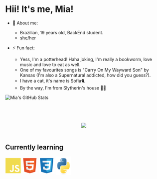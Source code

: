 # Hii! It's me, Mia!

- 🦊 About me:
    - Brazilian, 19 years old, BackEnd student.
    - she/her


- ⚡ Fun fact:
    - Yess, I'm a potterhead! Haha joking, I'm really a bookworm, love music and love to eat as well.
    - One of my favourites songs is "Carry On My Wayward Son" by Kansas (I'm also a Supernatural addicted, how did you guess?).
    - I have a cat, it's name is Sofia🐈
    - By the way, I'm from Slytherin's house 🐍💚


![Mia's GitHub Stats](https://github-readme-stats.vercel.app/api?username=miaurbanno&show_icons=true&theme=shadow_green)



# 

<div align=center>

<br>
</br>

<img width="450" src="https://github.com/miaurbanno/miaurbanno/assets/67329795/be217c32-70a7-4a10-82bb-be69acdf0d63">

</div>



<div style="display: inline_block"><br>
  
## Currently learning
 <img align="center" alt="Mia-Js" height="50" width="50" src="https://raw.githubusercontent.com/devicons/devicon/master/icons/javascript/javascript-plain.svg">
  
 <img align="center" alt="Mia-HTML" height="50" width="50" src="https://raw.githubusercontent.com/devicons/devicon/master/icons/html5/html5-original.svg">
  
 <img align="center" alt="Mia-CSS" height="50" width="50" src="https://raw.githubusercontent.com/devicons/devicon/master/icons/css3/css3-original.svg">

 <img align="center" alt="Rafa-Python" height="60" width="50" src="https://raw.githubusercontent.com/devicons/devicon/master/icons/python/python-original.svg">

</div>

#
